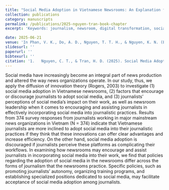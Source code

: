 ```yaml
---
title: "Social Media Adoption in Vietnamese Newsrooms: An Explanation from the Diffusion of Innovations Theory"
collection: publications
category: manuscripts
permalink: /publications/2025-nguyen-tran-book-chapter
excerpt: 'Keywords: journalism, newsroom, digital transformation, social media, social media adoption, diffusion of innovations, Vietnam'

date: 2025-06-21
venue: 'In Phan, V. K., Do, A. D., Nguyen, T. T. H., & Nguyen, K. N. (Eds.), _Digital Convergence in Media: Vietnam and Transnational Perspectives_ (pp. 31–58)'
slidesurl: ''
paperurl: ''
bibtexurl: ''
citation: '1.	Nguyen, C. T., & Tran, H. D. (2025). Social Media Adoption in Vietnamese Newsrooms: An Explanation from the Diffusion of Innovations Theory. In Phan, V. K., Do, A. D., Nguyen, T. T. H., & Nguyen, K. N. (Eds.), Digital Convergence in Media: Vietnam and Transnational Perspectives (pp. 31–58). Nomos Publishing House.'
---
```

Social media have increasingly become an integral part of news production and altered the way news organizations operate. In our study, thus, we apply the diffusion of innovation theory (Rogers, 2003) to investigate (1) social media adoption in Vietnamese newsrooms, (2) factors that encourage or discourage journalists to adopt social media, and (3) journalists’ perceptions of social media’s impact on their work, as well as newsroom leadership when it comes to encouraging and assisting journalists in effectively incorporating social media into journalistic practices. Results from 374 survey responses from journalists working in major mainstream news organizations in Vietnam (N = 374) indicate that Vietnamese journalists are more inclined to adopt social media into their journalistic practices if they think that these innovations can offer clear advantages and increase efficiency. On the other hand, social media adoption is discouraged if journalists perceive these platforms as complicating their workflows. In examining how newsrooms may encourage and assist journalists in incorporating social media into their work, we find that policies regarding the adoption of social media in the newsrooms differ across the forms of journalism that the newsrooms practice. Specific policies, such as promoting journalists’ autonomy, organizing training programs, and establishing specialized positions dedicated to social media, may facilitate acceptance of social media adoption among journalists.
